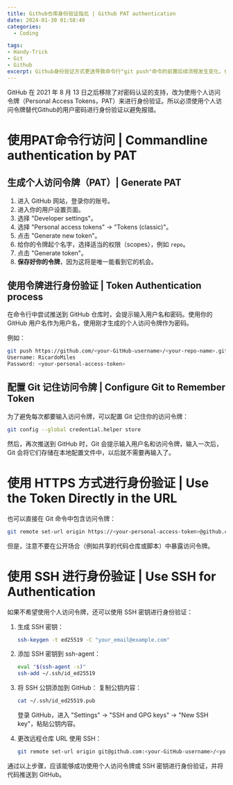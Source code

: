 ```yaml
---
title: Github仓库身份验证指北 | Github PAT authentication
date: 2024-01-30 01:58:49
categories:
  - Coding

tags: 
- Handy-Trick
- Git
- Github
excerpt: Github身份验证方式更迭导致命令行"git push"命令的前置后续流程发生变化，仓库访问权限的认证方式并不同于命令行显示的提示 | When pushing to GitHub from the command line. you'll be prompted for a username and password. but the password should be generated PAT rather than your account password. Personal Access Tokens took the place of password authentication on Github in 2021.
---
```

GitHub 在 2021 年 8 月 13 日之后移除了对密码认证的支持，改为使用个人访问令牌（Personal Access Tokens，PAT）来进行身份验证。所以必须使用个人访问令牌替代Github的用户密码进行身份验证以避免报错。

# 使用PAT命令行访问 | Commandline authentication by PAT

## 生成个人访问令牌（PAT）| Generate PAT

1. 进入 GitHub 网站，登录你的账号。
2. 进入你的用户设置页面。
3. 选择 "Developer settings"。
4. 选择 "Personal access tokens" -> "Tokens (classic)"。
5. 点击 "Generate new token"。
6. 给你的令牌起个名字，选择适当的权限（scopes），例如 `repo`。
7. 点击 "Generate token"。
8. **保存好你的令牌**，因为这将是唯一能看到它的机会。

## 使用令牌进行身份验证 | Token Authentication process

在命令行中尝试推送到 GitHub 仓库时，会提示输入用户名和密码。使用你的 GitHub 用户名作为用户名，使用刚才生成的个人访问令牌作为密码。

例如：

```bash
git push https://github.com/<your-GitHub-username>/<your-repo-name>.git # Your remote repo link | GitHub远程仓库地址
Username: RicardoMiles
Password: <your-personal-access-token>
```

## 配置 Git 记住访问令牌 | Configure Git to Remember Token

为了避免每次都要输入访问令牌，可以配置 Git 记住你的访问令牌：

```bash
git config --global credential.helper store
```

然后，再次推送到 GitHub 时，Git 会提示输入用户名和访问令牌，输入一次后，Git 会将它们存储在本地配置文件中，以后就不需要再输入了。

# 使用 HTTPS 方式进行身份验证 | Use the Token Directly in the URL

也可以直接在 Git 命令中包含访问令牌：

```bash
git remote set-url origin https://<your-personal-access-token>@github.com/<your-github-accountname>/<your-repo-name>.git
```

但是，注意不要在公开场合（例如共享的代码仓库或脚本）中暴露访问令牌。

# 使用 SSH 进行身份验证 | Use SSH for Authentication

如果不希望使用个人访问令牌，还可以使用 SSH 密钥进行身份验证：

1. 生成 SSH 密钥：

   ```bash
   ssh-keygen -t ed25519 -C "your_email@example.com"
   ```

2. 添加 SSH 密钥到 ssh-agent：

   ```bash
   eval "$(ssh-agent -s)"
   ssh-add ~/.ssh/id_ed25519
   ```

3. 将 SSH 公钥添加到 GitHub： 复制公钥内容：

   ```bash
   cat ~/.ssh/id_ed25519.pub
   ```

   登录 GitHub，进入 "Settings" -> "SSH and GPG keys" -> "New SSH key"，粘贴公钥内容。

4. 更改远程仓库 URL 使用 SSH：

   ```bash
   git remote set-url origin git@github.com:<your-GitHub-username>/<your-repo-name>.git
   ```

通过以上步骤，应该能够成功使用个人访问令牌或 SSH 密钥进行身份验证，并将代码推送到 GitHub。
